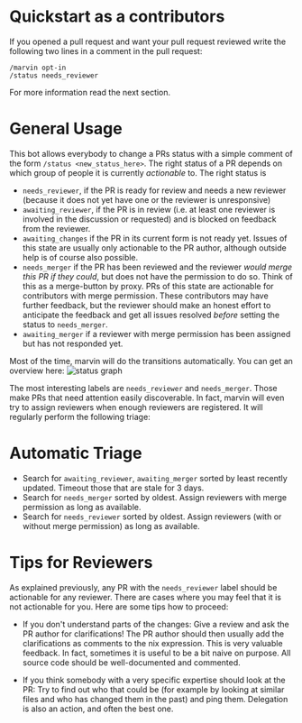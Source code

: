 # Quickstart as a contributors

If you opened a pull request and want your pull request reviewed write the following two lines in a comment in the pull request:

```
/marvin opt-in
/status needs_reviewer
```

For more information read the next section.

# General Usage

This bot allows everybody to change a PRs status with a simple comment of the form `/status <new_status_here>`. The right status of a PR depends on which group of people it is currently *actionable* to. The right status is

- `needs_reviewer`, if the PR is ready for review and needs a new reviewer (because it does not yet have one or the reviewer is unresponsive)
- `awaiting_reviewer`, if the PR is in review (i.e. at least one reviewer is involved in the discussion or requested) and is blocked on feedback from the reviewer.
- `awaiting_changes` if the PR in its current form is not ready yet. Issues of this state are usually only actionable to the PR author, although outside help is of course also possible.
- `needs_merger` if the PR has been reviewed and the reviewer *would merge this PR if they could*, but does not have the permission to do so. Think of this as a merge-button by proxy. PRs of this state are actionable for contributors with merge permission. These contributors may have further feedback, but the reviewer should make an honest effort to anticipate the feedback and get all issues resolved *before* setting the status to `needs_merger`.
- `awaiting_merger` if a reviewer with merge permission has been assigned but has not responded yet.

Most of the time, marvin will do the transitions automatically. You can get an overview here:
![status graph](doc/status.svg)

The most interesting labels are `needs_reviewer` and `needs_merger`. Those make PRs that need attention easily discoverable. In fact, marvin will even try to assign reviewers when enough reviewers are registered. It will regularly perform the following triage:

# Automatic Triage

- Search for `awaiting_reviewer`, `awaiting_merger` sorted by least recently updated. Timeout those that are stale for 3 days.
- Search for `needs_merger` sorted by oldest. Assign reviewers with merge permission as long as available.
- Search for `needs_reviewer` sorted by oldest. Assign reviewers (with or without merge permission) as long as available.

# Tips for Reviewers

As explained previously, any PR with the `needs_reviewer` label should be actionable for any reviewer. There are cases where you may feel that it is not actionable for you. Here are some tips how to proceed:

- If you don't understand parts of the changes: Give a review and ask the PR author for clarifications! The PR author should then usually add the clarifications as comments to the nix expression. This is very valuable feedback. In fact, sometimes it is useful to be a bit naive on purpose. All source code should be well-documented and commented.

- If you think somebody with a very specific expertise should look at the PR: Try to find out who that could be (for example by looking at similar files and who has changed them in the past) and ping them. Delegation is also an action, and often the best one.
